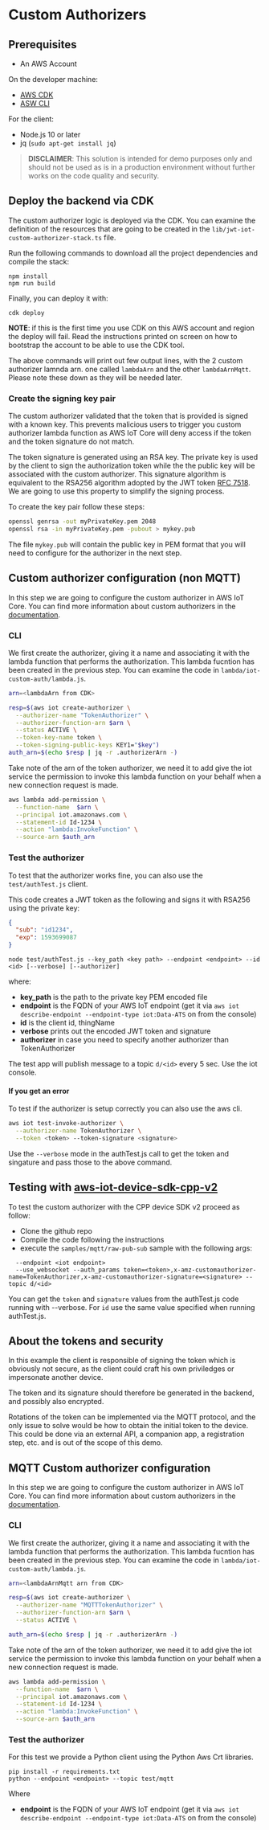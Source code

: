 # Custom Authorizers

## Prerequisites

* An AWS Account

On the developer machine:
* [AWS CDK](https://docs.aws.amazon.com/cdk/latest/guide/getting_started.html)
* [ASW CLI](https://docs.aws.amazon.com/cli/latest/userguide/cli-chap-install.html)

For the client:
* Node.js 10 or later
* jq (`sudo apt-get install jq`)

> **DISCLAIMER**: This solution is intended for demo purposes only and should not be used as is in a production environment without further works on the code quality and security.


## Deploy the backend via CDK

The custom authorizer logic is deployed via the CDK.
You can examine the definition of the resources that are going to be created in the `lib/jwt-iot-custom-authorizer-stack.ts` file.

Run the following commands to download all the project dependencies and compile the stack:

```
npm install
npm run build
```

Finally, you can deploy it with:

```
cdk deploy
```

**NOTE**: if this is the first time you use CDK on this AWS account and region the deploy will fail. Read the instructions printed on screen on how to bootstrap the account to be able to use the CDK tool.

The above commands will print out few output lines, with the 2 custom authorizer lamnda arn. one called `lambdaArn` and the other `lambdaArnMqtt`. Please note these down as they will be needed later.


### Create the signing key pair

The custom authorizer validated that the token that is provided is signed with a known key. This prevents malicious users to trigger you custom authorizer lambda function as AWS IoT Core will deny access if the token and the token signature do not match.

The token signature is generated using an RSA key. The private key is used by the client to sign the authorization token while the the public key will be associated with the custom authorizer.
This signature algorithm is equivalent to the RSA256 algorithm adopted by the JWT token [RFC 7518](https://tools.ietf.org/html/rfc7518#section-3). We are going to use this property to simplify the signing process.

To create the key pair follow these steps:

```bash
openssl genrsa -out myPrivateKey.pem 2048
openssl rsa -in myPrivateKey.pem -pubout > mykey.pub
```

The file `mykey.pub` will contain the public key in PEM format that you will need to configure for the authorizer in the next step.

##  Custom authorizer configuration (non MQTT)

In this step we are going to configure the custom authorizer in AWS IoT Core. You can find more information about custom authorizers in the [documentation](https://docs.aws.amazon.com/iot/latest/developerguide/custom-authorizer.html).

### CLI

We first create the authorizer, giving it a name and associating it with the lambda function that performs the authorization. This lambda fucntion has been created in the previous step. You can examine the code in `lambda/iot-custom-auth/lambda.js`.

```bash
arn=<lambdaArn from CDK>

resp=$(aws iot create-authorizer \
  --authorizer-name "TokenAuthorizer" \
  --authorizer-function-arn $arn \
  --status ACTIVE \
  --token-key-name token \
  --token-signing-public-keys KEY1="$key")
auth_arn=$(echo $resp | jq -r .authorizerArn -)
```

Take note of the arn of the token authorizer, we need it to add give the iot service the permission to invoke this lambda function on your behalf when a new connection request is made.

```bash
aws lambda add-permission \
  --function-name  $arn \
  --principal iot.amazonaws.com \
  --statement-id Id-1234 \
  --action "lambda:InvokeFunction" \
  --source-arn $auth_arn
```



### Test the authorizer

To test that the authorizer works fine, you can also use the `test/authTest.js` client. 

This code creates a JWT token as the following and signs it with RSA256 using the private key:

```json
{
  "sub": "id1234",
  "exp": 1593699087
}
```


```
node test/authTest.js --key_path <key path> --endpoint <endpoint> --id <id> [--verbose] [--authorizer]
```

where:
* **key_path** is the path to the private key PEM encoded file
* **endpoint** is the FQDN of your AWS IoT endpoint (get it via `aws iot describe-endpoint --endpoint-type iot:Data-ATS` on from the console)
* **id** is the client id, thingName
* **verbose** prints out the encoded JWT token and signature
* **authorizer** in case you need to specify another authorizer than TokenAuthorizer


The test app will publish message to a topic `d/<id>` every 5 sec. Use the iot console.

#### If you get an error

To test if the authorizer is setup correctly you can also use the aws cli.

```bash
aws iot test-invoke-authorizer \
  --authorizer-name TokenAuthorizer \
  --token <token> --token-signature <signature>
```

Use the `--verbose` mode in the authTest.js call to get the token and singature and pass those to the above command.

## Testing with [aws-iot-device-sdk-cpp-v2](https://github.com/aws/aws-iot-device-sdk-cpp-v2)

To test the custom authorizer with the CPP device SDK v2 proceed as follow:

* Clone the github repo
* Compile the code following the instructions
* execute the `samples/mqtt/raw-pub-sub` sample with the following args:
```
  --endpoint <iot endpoint> 
  --use_websocket --auth_params token=<token>,x-amz-customauthorizer-name=TokenAuthorizer,x-amz-customauthorizer-signature=<signature> --topic d/<id>
```

You can get the `token` and `signature` values from the authTest.js code running with --verbose. For `id` use the same value specified when running authTest.js.

## About the tokens and security

In this example the client is responsible of signing the token which is obviously not secure, as the client could craft his own priviledges or impersonate another device.

The token and its signature should therefore be generated in the backend, and possibly also encrypted. 

Rotations of the token can be implemented via the MQTT protocol, and the only issue to solve would be how to obtain the initial token to the device. This could be done via an external API, a companion app, a registration step, etc. and is out of the scope of this demo.


##  MQTT Custom authorizer configuration

In this step we are going to configure the custom authorizer in AWS IoT Core. You can find more information about custom authorizers in the [documentation](https://docs.aws.amazon.com/iot/latest/developerguide/custom-authorizer.html).

### CLI

We first create the authorizer, giving it a name and associating it with the lambda function that performs the authorization. This lambda fucntion has been created in the previous step. You can examine the code in `lambda/iot-custom-auth/lambda.js`.

```bash
arn=<lambdaArnMqtt arn from CDK>

resp=$(aws iot create-authorizer \
  --authorizer-name "MQTTTokenAuthorizer" \
  --authorizer-function-arn $arn \
  --status ACTIVE \

auth_arn=$(echo $resp | jq -r .authorizerArn -)
```

Take note of the arn of the token authorizer, we need it to add give the iot service the permission to invoke this lambda function on your behalf when a new connection request is made.

```bash
aws lambda add-permission \
  --function-name  $arn \
  --principal iot.amazonaws.com \
  --statement-id Id-1234 \
  --action "lambda:InvokeFunction" \
  --source-arn $auth_arn
```



### Test the authorizer

For this test we provide a Python client using the Python Aws Crt libraries.

```
pip install -r requirements.txt
python --endpoint <endpoint> --topic test/mqtt
```

Where
* **endpoint** is the FQDN of your AWS IoT endpoint (get it via `aws iot describe-endpoint --endpoint-type iot:Data-ATS` on from the console)


